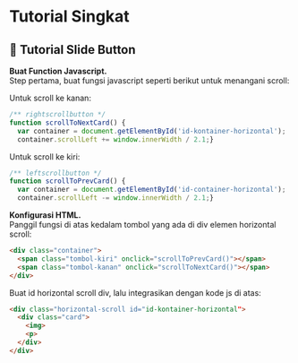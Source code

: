 # Tutorial Singkat

## <a>🤸 Tutorial Slide Button</a>

**Buat Function Javascript.**
<br>
Step pertama, buat fungsi javascript seperti berikut untuk menangani scroll:


Untuk scroll ke kanan:
```javascript
/** rightscrollbutton */
function scrollToNextCard() {
  var container = document.getElementById('id-kontainer-horizontal');
  container.scrollLeft += window.innerWidth / 2.1;}
```

Untuk scroll ke kiri:
```javascript
/** leftscrollbutton */
function scrollToPrevCard() {
  var container = document.getElementById('id-container-horizontal');
  container.scrollLeft -= window.innerWidth / 2.1;}
```

**Konfigurasi HTML.**
<br>
Panggil fungsi di atas kedalam tombol yang ada di div elemen horizontal scroll:
```html
<div class="container">
  <span class="tombol-kiri" onclick="scrollToPrevCard()"></span>
  <span class="tombol-kanan" onclick="scrollToNextCard()"></span>
</div>
```

Buat id horizontal scroll div, lalu integrasikan dengan kode js di atas:
```html
<div class="horizontal-scroll id="id-kontainer-horizontal">
  <div class="card">
    <img>
    <p>
  </div>
</div>
```
